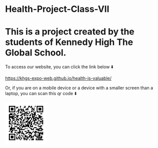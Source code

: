 # Health-Project-Class-VII

This is a project created by the students of Kennedy High The Global School.
============================================================================

To access our website, you can click the link below ⬇️  

  https://khgs-expo-web.github.io/health-is-valuable/

Or, if you are on a mobile device or a device with a smaller screen than a laptop, you can scan this qr code ⬇️

  ![Qr Code for website](Images/qr-code.png)


